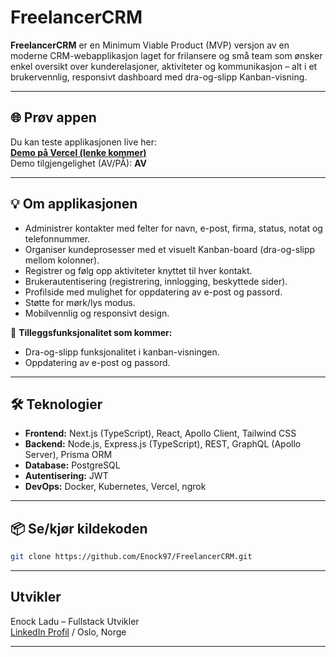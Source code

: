 # FreelancerCRM

**FreelancerCRM** er en Minimum Viable Product (MVP) versjon av en moderne CRM-webapplikasjon laget for frilansere og små team som ønsker enkel oversikt over kunderelasjoner, aktiviteter og kommunikasjon – alt i et brukervennlig, responsivt dashboard med dra-og-slipp Kanban-visning.

---

## 🌐 Prøv appen

Du kan teste applikasjonen live her:  
**[Demo på Vercel (lenke kommer)](https://din-app-url.vercel.app)**
<br>
Demo tilgjengelighet (AV/PÅ): **AV**

---

## 💡 Om applikasjonen

- Administrer kontakter med felter for navn, e-post, firma, status, notat og telefonnummer.
- Organiser kundeprosesser med et visuelt Kanban-board (dra-og-slipp mellom kolonner).
- Registrer og følg opp aktiviteter knyttet til hver kontakt.
- Brukerautentisering (registrering, innlogging, beskyttede sider).
- Profilside med mulighet for oppdatering av e-post og passord.
- Støtte for mørk/lys modus.
- Mobilvennlig og responsivt design.

🙏 **Tilleggsfunksjonalitet som kommer:**
- Dra-og-slipp funksjonalitet i kanban-visningen.
- Oppdatering av e-post og passord.

---

## 🛠️ Teknologier

- **Frontend:** Next.js (TypeScript), React, Apollo Client, Tailwind CSS
- **Backend:** Node.js, Express.js (TypeScript), REST, GraphQL (Apollo Server), Prisma ORM
- **Database:** PostgreSQL
- **Autentisering:** JWT
- **DevOps:** Docker, Kubernetes, Vercel, ngrok

---

## 📦 Se/kjør kildekoden

```sh
git clone https://github.com/Enock97/FreelancerCRM.git
```
---

## Utvikler

Enock Ladu – Fullstack Utvikler  
[LinkedIn Profil](https://www.linkedin.com/in/enock-ladu-b56b0724b/) / Oslo, Norge

---
